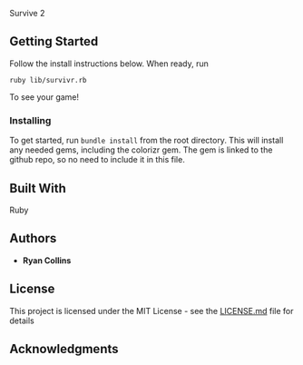 Survive 2

## Getting Started
Follow the install instructions below.  When ready, run
```
ruby lib/survivr.rb
```
To see your game!

### Installing
To get started, run `bundle install` from the root directory.  This will install any needed gems, including the colorizr gem.  The gem is linked to the github repo, so no need to include it in this file.

## Built With
Ruby

## Authors

* **Ryan Collins**

## License

This project is licensed under the MIT License - see the [LICENSE.md](LICENSE.md) file for details

## Acknowledgments
